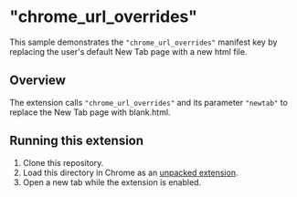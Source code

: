 # "chrome_url_overrides"

This sample demonstrates the `"chrome_url_overrides"` manifest key by replacing the user's default New Tab page with a new html file.

## Overview

The extension calls `"chrome_url_overrides"` and its parameter `"newtab"` to replace the New Tab page with blank.html.

## Running this extension

1. Clone this repository.
2. Load this directory in Chrome as an [unpacked extension](https://developer.chrome.com/docs/extensions/mv3/getstarted/development-basics/#load-unpacked).
3. Open a new tab while the extension is enabled.
